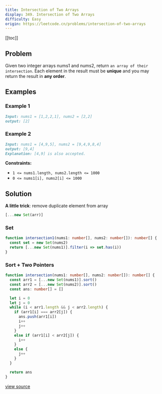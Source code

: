 ```yaml
---
title: Intersection of Two Arrays
display: 349. Intersection of Two Arrays
difficulty: Easy
origin: https://leetcode.cn/problems/intersection-of-two-arrays
---
```


[[toc]]

## Problem

Given two integer arrays nums1 and nums2, return `an array of their intersection`. Each element in the result must be **unique** and you may return the result in **any order**.

## Examples

### Example 1

```md
Input: nums1 = [1,2,2,1], nums2 = [2,2]
output: [2]
```

### Example 2

```md
Input: nums1 = [4,9,5], nums2 = [9,4,9,8,4]
output: [9,4]
Explanation: [4,9] is also accepted.
```

**Constraints:**

- <code>1 &lt;= nums1.length, nums2.length &lt;= 1000</code>
- <code>0 &lt;= nums1[i], nums2[i] &lt;= 1000</code>

## Solution

**A little trick**: remove duplicate element from array

```ts
[...new Set(arr)]
```

### Set

```ts
function intersection1(nums1: number[], nums2: number[]): number[] {
  const set = new Set(nums2)
  return [...new Set(nums1)].filter(i => set.has(i))
}
```

### Sort + Two Pointers

```ts
function intersection(nums1: number[], nums2: number[]): number[] {
  const arr1 = [...new Set(nums1)].sort()
  const arr2 = [...new Set(nums2)].sort()
  const ans: number[] = []

  let i = 0
  let j = 0
  while (i < arr1.length && j < arr2.length) {
    if (arr1[i] === arr2[j]) {
      ans.push(arr1[i])
      i++
      j++
    }
    else if (arr1[i] < arr2[j]) {
      i++
    }
    else {
      j++
    }
  }

  return ans
}
```

[view source](https://leetcode.cn/problems/intersection-of-two-arrays)
